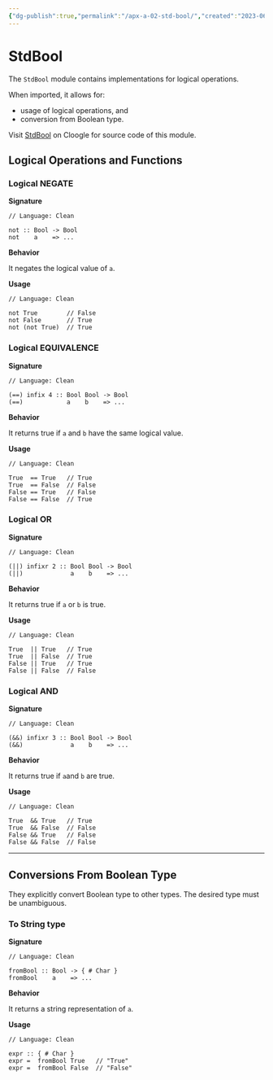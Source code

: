 ```yaml
---
{"dg-publish":true,"permalink":"/apx-a-02-std-bool/","created":"2023-06-20T23:37:36.389+07:00","updated":"2023-07-16T22:30:35.318+07:00"}
---
```



# StdBool

The `StdBool` module contains implementations for logical operations.

When imported, it allows for:
- usage of logical operations, and
- conversion from Boolean type.

Visit [StdBool](https://cloogle.org/src/#base-stdenv/StdBool;icl;line=1) on Cloogle for source code of this module.

## Logical Operations and Functions

### Logical NEGATE

**Signature**

```Clean
// Language: Clean

not :: Bool -> Bool
not    a    => ...
```

**Behavior**

It negates the logical value of `a`.

**Usage**

```Clean
// Language: Clean

not True        // False
not False       // True
not (not True)  // True
```

### Logical EQUIVALENCE

**Signature**

```Clean
// Language: Clean

(==) infix 4 :: Bool Bool -> Bool
(==)            a    b    => ...
```

**Behavior**

It returns true if `a` and `b` have the same logical value.

**Usage**

```Clean
// Language: Clean

True  == True   // True
True  == False  // False
False == True   // False
False == False  // True
```

### Logical OR

**Signature**

```Clean
// Language: Clean

(||) infixr 2 :: Bool Bool -> Bool
(||)             a    b    => ...
```

**Behavior**

It returns true if  `a` or `b` is true.

**Usage**

```Clean
// Language: Clean

True  || True   // True
True  || False  // True
False || True   // True
False || False  // False
```

### Logical AND

**Signature**

```Clean
// Language: Clean

(&&) infixr 3 :: Bool Bool -> Bool
(&&)             a    b    => ...
```

**Behavior**

It returns true if `a`and `b` are true.

**Usage**

```Clean
// Language: Clean

True  && True   // True
True  && False  // False
False && True   // False
False && False  // False
```

---

## Conversions From Boolean Type

They explicitly convert Boolean type to other types.
The desired type must be unambiguous.

### To String type

**Signature**

```Clean
// Language: Clean

fromBool :: Bool -> { # Char }
fromBool    a    => ...
```

**Behavior**

It returns a string representation of `a`.

**Usage**

```Clean
// Language: Clean

expr :: { # Char }
expr =  fromBool True   // "True"
expr =  fromBool False  // "False"
```
